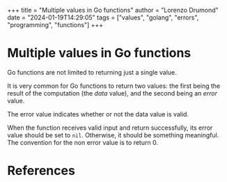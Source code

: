 +++
title = "Multiple values in Go functions"
author = "Lorenzo Drumond"
date = "2024-01-19T14:29:05"
tags = ["values",  "golang",  "errors",  "programming",  "functions"]
+++


# Multiple values in Go functions
Go functions are not limited to returning just a single value.

It is very common for Go functions to return two values: the first being the result of the computation (the _data_ value), and the second being an _error_ value.

The error value indicates whether or not the data value is valid.

When the function receives valid input and return successfully, its error value should be set to `nil`. Otherwise, it should be something meaningful. The convention for the non error value is to return 0.

# References
